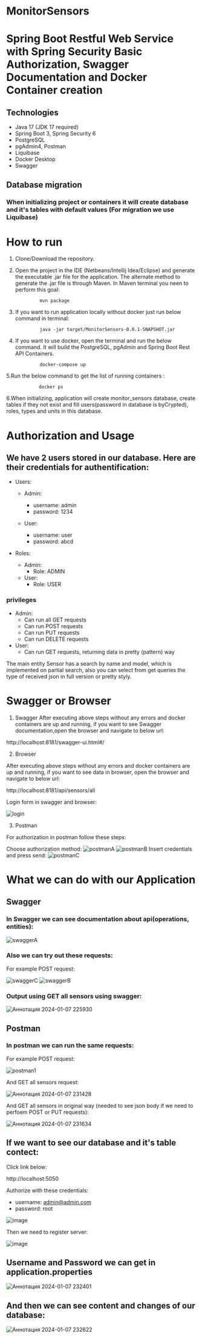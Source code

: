 # MonitorSensors
# Spring Boot Restful Web Service with Spring Security Basic Authorization, Swagger Documentation and Docker Container creation


## Technologies
* Java 17 (JDK 17 required)
* Spring Boot 3, Spring Security 6
* PostgreSQL
* pgAdmin4, Postman
* Liquibase
* Docker Desktop
* Swagger

## Database migration
### When initializing project or containers it will create database and it's tables with default values (For migration we use Liquibase)

# How to run

1. Clone/Download the repository.
2. Open the project in the IDE (Netbeans/Intellij Idea/Eclipse) and generate the executable .jar file for the application. The alternate method to generate the .jar file is through Maven.
   In Maven terminal you neen to perform this goal:

           		mvn package
   
4. If you want to run application locally without docker just run below command in terminal:
   
        		java -jar target/MonitorSensors-0.0.1-SNAPSHOT.jar
   
5. If you want to use docker, open the terminal and run the below command. It will build the PostgreSQL, pgAdmin and Spring Boot Rest API Containers.
   
     		    docker-compose up
   
5.Run the below command to get the list of running containers :

     		    docker ps

6.When initializing, application will create monitor_sensors database, create tables if they not exist and fill users(password in database is byCrypted), roles, types and units in this database.


# Authorization and Usage

## We have 2 users stored in our database. Here are their credentials for authentification:


- Users:
  - Admin: 
    - username: admin
    - password: 1234
  
  - User:
    - username: user
    - password: abcd


- Roles:
  - Admin:
    - Role: ADMIN
  - User:
    - Role: USER
   
### privileges

- Admin:
  - Can run all GET requests 
  - Can run POST requests
  - Can run PUT requests
  - Can run DELETE requests 
- User:
  - Can run GET requests, returning data in pretty (pattern) way
 
The main entity Sensor has a search by name and model, which is implemented on partial search, also you can select from get queries the type of received json in full version or pretty styly.

# Swagger or Browser
1) Swagger
After executing above steps without any errors and docker containers are up and running, if you want to see Swagger documentation,open the browser and navigate to below url:

http://localhost:8181/swagger-ui.html#/


2) Browser

After executing above steps without any errors and docker containers are up and running, if you want to see data in browser, open the browser and navigate to below url:

http://localhost:8181/api/sensors/all


Login form in swagger and browser:

![login](https://github.com/Anton-Zubrynovich/MonitorSensors/assets/70905486/1029ce46-d4aa-4bab-b0c2-65376ac31a70)

3) Postman

For authorization in postman follow these steps:

Choose authorization method:
![postmanA](https://github.com/Anton-Zubrynovich/MonitorSensors/assets/70905486/a623597b-77d9-4870-b29c-3200e0348f8e)
![postmanB](https://github.com/Anton-Zubrynovich/MonitorSensors/assets/70905486/1835667d-35e4-45f6-9f59-128024ccb99a)
Insert credentials and press send:
![postmanC](https://github.com/Anton-Zubrynovich/MonitorSensors/assets/70905486/c4bb1ea8-361f-4416-9029-beeb616b108c)


# What we can do with our Application
## Swagger

### In Swagger we can see documentation about api(operations, entities):

![swaggerA](https://github.com/Anton-Zubrynovich/MonitorSensors/assets/70905486/753b2d52-0d69-4265-b968-c51f72266742)

### Also we can try out these requests:
For example POST request:

![swaggerC](https://github.com/Anton-Zubrynovich/MonitorSensors/assets/70905486/97a5c9dd-d201-4d94-9655-a5f155c6d5f5)
![swaggerB](https://github.com/Anton-Zubrynovich/MonitorSensors/assets/70905486/116d3a22-4369-42e4-9051-c0f40e010910)

### Output using GET all sensors using swagger:
![Аннотация 2024-01-07 225930](https://github.com/Anton-Zubrynovich/MonitorSensors/assets/70905486/fcdc92a8-4923-4ec8-924f-233a61238902)

## Postman 
### In postman we can run the same requests:

For example POST request: 

![postman1](https://github.com/Anton-Zubrynovich/MonitorSensors/assets/70905486/120716fb-71b7-4c38-b614-5621f5e5cc5d)

And GET all sensors request:

![Аннотация 2024-01-07 231428](https://github.com/Anton-Zubrynovich/MonitorSensors/assets/70905486/bd4ec8e5-c833-4aca-bedf-ec6677aa3f42)

And GET all sensors in original way (needed to see json body if we need to perfoem POST or PUT requests):

![Аннотация 2024-01-07 231634](https://github.com/Anton-Zubrynovich/MonitorSensors/assets/70905486/68a168dd-7649-4cbb-8816-fef81b59feed)

## If we want to see our database and it's table contect:

Click link below:

http://localhost:5050

Authorize with these credentials:
- username: admin@admin.com
- password: root

![image](https://github.com/Anton-Zubrynovich/MonitorSensors/assets/70905486/536d99bd-8a74-4319-88ae-c85fed20b04d)

Then we need to register server:

![image](https://github.com/Anton-Zubrynovich/MonitorSensors/assets/70905486/719bc20c-5f79-463f-83eb-a40823b60480)

## Username and Password we can get in application.properties

![Аннотация 2024-01-07 232401](https://github.com/Anton-Zubrynovich/MonitorSensors/assets/70905486/fca75ad1-2a65-4804-80c6-cb03eb6fe718)

## And then we can see content and changes of our database:

![Аннотация 2024-01-07 232622](https://github.com/Anton-Zubrynovich/MonitorSensors/assets/70905486/0c7f3cab-de8b-4c7e-bbb5-a7f406f78090)

